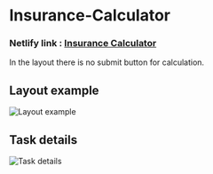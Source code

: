 # Insurance-Calculator

### Netlify link : [Insurance Calculator](https://insurancecalculatorfortest.netlify.app/)

In the layout there is no submit button for calculation. 

## Layout example 
![Layout example](https://user-images.githubusercontent.com/73601821/217195720-ce8ba168-c374-425a-8f47-05a45b872546.png)

## Task details 
![Task details](https://user-images.githubusercontent.com/73601821/217195782-2492ce86-90e9-439a-b9a5-e07302ad92b6.png)


